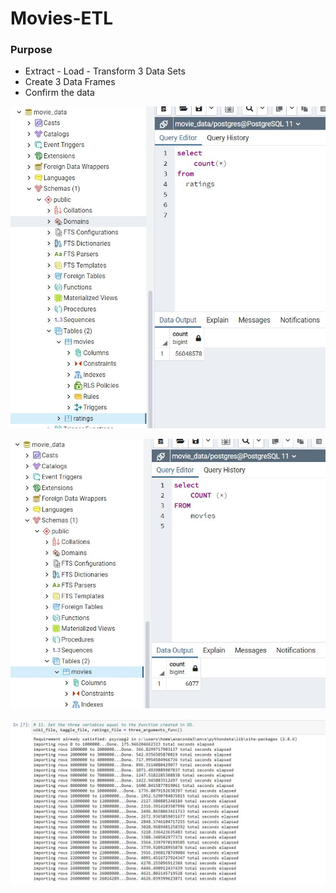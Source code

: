 # Movies-ETL

### Purpose

 - Extract - Load - Transform 3 Data Sets 
 - Create 3 Data Frames
 - Confirm the data


![name-of-you-image](https://github.com/Dorislava/Movies-ETL/blob/main/Resources/Fig2.JPG)

![name-of-you-image](https://github.com/Dorislava/Movies-ETL/blob/main/Resources/Fig3.JPG)

![name-of-you-image](https://github.com/Dorislava/Movies-ETL/blob/main/Resources/Fig1.JPG)
